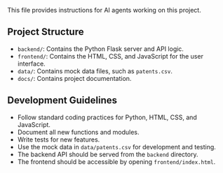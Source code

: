 This file provides instructions for AI agents working on this project.

## Project Structure
- `backend/`: Contains the Python Flask server and API logic.
- `frontend/`: Contains the HTML, CSS, and JavaScript for the user interface.
- `data/`: Contains mock data files, such as `patents.csv`.
- `docs/`: Contains project documentation.

## Development Guidelines
- Follow standard coding practices for Python, HTML, CSS, and JavaScript.
- Document all new functions and modules.
- Write tests for new features.
- Use the mock data in `data/patents.csv` for development and testing.
- The backend API should be served from the `backend` directory.
- The frontend should be accessible by opening `frontend/index.html`.
